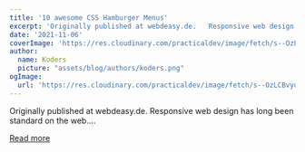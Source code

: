 ```yaml
---
title: '10 awesome CSS Hamburger Menus'
excerpt: 'Originally published at webdeasy.de.   Responsive web design has long been standard on the web....'
date: '2021-11-06'
coverImage: 'https://res.cloudinary.com/practicaldev/image/fetch/s--OzLCBvyu--/c_imagga_scale,f_auto,fl_progressive,h_420,q_auto,w_1000/https://dev-to-uploads.s3.amazonaws.com/uploads/articles/9gk23icdcl6cfggiom89.jpg'
author:
  name: Koders
  picture: "assets/blog/authors/koders.png"
ogImage:
  url: 'https://res.cloudinary.com/practicaldev/image/fetch/s--OzLCBvyu--/c_imagga_scale,f_auto,fl_progressive,h_420,q_auto,w_1000/https://dev-to-uploads.s3.amazonaws.com/uploads/articles/9gk23icdcl6cfggiom89.jpg'
---
```


Originally published at webdeasy.de.   Responsive web design has long been standard on the web....

[Read more](https://dev.to/webdeasy/10-awesome-css-hamburger-menus-1iho)
